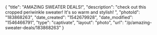 {
    "title": "AMAZING SWEATER DEALS!",
    "description": "check out this cropped periwinkle sweater! It's so warm and stylish! ",
    "photoId": "183868263",
    "date_created": "1542679928",
    "date_modified": "1546466791",
    "type": "captivate",
    "layout": "photo",
    "url": "\/p\/amazing-sweater-deals\/183868263"
}